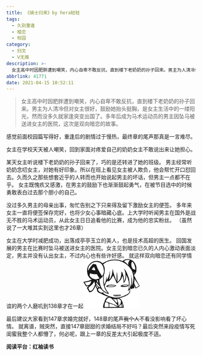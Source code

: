 ```yaml
---
title: 《骑士归来》by hera轻轻
tags:
  - 久别重逢
  - 暗恋
  - 校园
category:
  - 扫文
  - Ⅴ无推
description: >-
  女主高中时因肥胖遭到嘲笑，内心自卑不敢反抗，直到楼下老奶奶的孙子回来。男主为人清冷但对女主很好，鼓励她抬头挺胸，是女主生活中的一缕阳光，然而没多久就家逢突变出国了。多年后成为马术运动员的男主因坠马被送进女主的医院，这次是双向暗恋的故事。
abbrlink: 41771
date: 2021-04-15 10:52:11
---
```

<meta name="referrer" content="no-referrer" />

> 女主高中时因肥胖遭到嘲笑，内心自卑不敢反抗，直到楼下老奶奶的孙子回来。男主为人清冷但对女主很好，鼓励她抬头挺胸，是女主生活中的一缕阳光，然而没多久就家逢突变出国了。多年后成为马术运动员的男主因坠马被送进女主的医院，这次是双向暗恋的故事。

感觉前面校园篇写得好，重逢后的剧情过于慢热，最终章的尾声那真是一言难尽。

女主在学校天天被人嘲笑，回到家面对疼爱自己的奶奶女主不敢说出来让她担心。

某天女主听说楼下老奶奶的孙子回来了，巧的是还转进了她的班级。
男主经常听奶奶念叨女主，对她有好印象。所以在班上看见女主被人欺负，他会帮忙开口怼回去。久而久之那些想套近乎的人转而也开始说起男主的坏话，但男主一点都不在乎。
女主既愧疚又感激，在男主的鼓励下也渐渐鼓起勇气，在被节目选中的时候勇敢表白过去那个胆小的自己。

没过多久男主的母亲出事，匆忙告别之下只来得及留下激励女主的便签。
多年来女主一直将便签保存完好，也将少女心事暗藏心底。上大学时听闻男主在国外是战无不胜的马术运动员，从此女主日日追看他的比赛，成为他的忠实粉丝。
（虽然说了一大堆其实到这里也才26章）

女主在大学时减肥成功，出落成亭亭玉立的美人，也是技术高超的医生。
回国发展的男主在比赛时坠马被送进女主的医院。女主见到暗恋已久的人内心激动表面淡定，男主并没有认出女主，不过内心也有些许好感。
就这样双向暗恋还有同学情谊的两个人磨叽到138章才在一起<img src="/ac/12.png" id="ac">

最后建议大家看到147章求婚完就好，148章的尾声~~我个人~~不看没影响看了坏心情。
就离谱，贼突然，直接147章甜甜的求婚结局不好吗？最后突然来段疫情写死闺蜜我整个人都懵了，何必呢，跟上一章的反差太大引起极度不适。

**阅读平台：红袖读书**